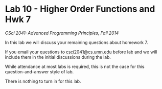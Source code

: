 # Lab 10 - Higher Order Functions and Hwk 7

*CSci 2041: Advanced Programming Principles, Fall 2014*

In this lab we will discuss your remaining questions about homework 7.

If you email your questions to csci2041@cs.umn.edu before lab
and we will include them in the initial discussions during the lab.

While attendance at most labs is required, this is not the case for
this question-and-answer style of lab.

There is nothing to turn in for this lab.




